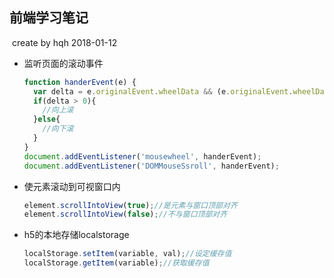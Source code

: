 ## 前端学习笔记

​	create by hqh 2018-01-12

* 监听页面的滚动事件

  ```js
  function handerEvent(e) {
    var delta = e.originalEvent.wheelData && (e.originalEvent.wheelData > 0 ？ 1 ： -1)；
    if(delta > 0){
      //向上滚
    }else{
      //向下滚
    }
  }
  document.addEventListener('mousewheel', handerEvent);
  document.addEventListener('DOMMouseSsroll', handerEvent);

  ```

* 使元素滚动到可视窗口内

  ```js
  element.scrollIntoView(true);//是元素与窗口顶部对齐
  element.scrollIntoView(false);//不与窗口顶部对齐
  ```

* h5的本地存储localstorage

  ```js
  localStorage.setItem(variable, val);//设定缓存值
  localStorage.getItem(variable);//获取缓存值
  ```

  ​